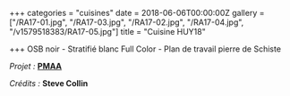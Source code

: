 +++
categories = "cuisines"
date = 2018-06-06T00:00:00Z
gallery = ["/RA17-01.jpg", "/RA17-03.jpg", "/RA17-02.jpg", "/RA17-04.jpg", "/v1579518383/RA17-05.jpg"]
title = "Cuisine HUY18"

+++
OSB noir - Stratifié blanc Full Color - Plan de travail pierre de Schiste

_Projet :_ <a target="_blank" href="http://www.pierremonseuarchitecte.be/"><strong>PMAA</strong></a>

_Crédits :_ **Steve Collin**